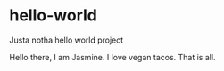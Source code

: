 # hello-world
Justa notha hello world project

Hello there, I am Jasmine. I love vegan tacos. That is all. 
